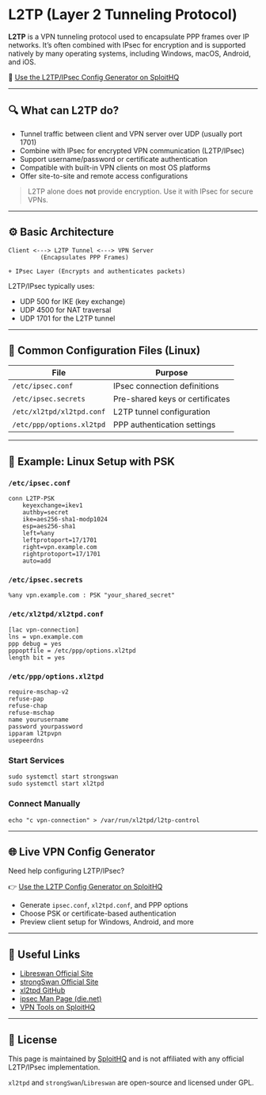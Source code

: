 # L2TP (Layer 2 Tunneling Protocol)

**L2TP** is a VPN tunneling protocol used to encapsulate PPP frames over IP networks. It’s often combined with IPsec for encryption and is supported natively by many operating systems, including Windows, macOS, Android, and iOS.

🔗 [Use the L2TP/IPsec Config Generator on SploitHQ](https://sploithq.com/vpn)

---

## 🔍 What can L2TP do?

- Tunnel traffic between client and VPN server over UDP (usually port 1701)
- Combine with IPsec for encrypted VPN communication (L2TP/IPsec)
- Support username/password or certificate authentication
- Compatible with built-in VPN clients on most OS platforms
- Offer site-to-site and remote access configurations

> L2TP alone does **not** provide encryption. Use it with IPsec for secure VPNs.

---

## ⚙️ Basic Architecture

```
Client <---> L2TP Tunnel <---> VPN Server
         (Encapsulates PPP Frames)

+ IPsec Layer (Encrypts and authenticates packets)
```

L2TP/IPsec typically uses:
- UDP 500 for IKE (key exchange)
- UDP 4500 for NAT traversal
- UDP 1701 for the L2TP tunnel

---

## 🧰 Common Configuration Files (Linux)

| File                     | Purpose                                  |
|--------------------------|------------------------------------------|
| `/etc/ipsec.conf`        | IPsec connection definitions             |
| `/etc/ipsec.secrets`     | Pre-shared keys or certificates          |
| `/etc/xl2tpd/xl2tpd.conf`| L2TP tunnel configuration                |
| `/etc/ppp/options.xl2tpd`| PPP authentication settings              |

---

## 🧪 Example: Linux Setup with PSK

### `/etc/ipsec.conf`
```
conn L2TP-PSK
    keyexchange=ikev1
    authby=secret
    ike=aes256-sha1-modp1024
    esp=aes256-sha1
    left=%any
    leftprotoport=17/1701
    right=vpn.example.com
    rightprotoport=17/1701
    auto=add
```

### `/etc/ipsec.secrets`
```
%any vpn.example.com : PSK "your_shared_secret"
```

### `/etc/xl2tpd/xl2tpd.conf`
```
[lac vpn-connection]
lns = vpn.example.com
ppp debug = yes
pppoptfile = /etc/ppp/options.xl2tpd
length bit = yes
```

### `/etc/ppp/options.xl2tpd`
```
require-mschap-v2
refuse-pap
refuse-chap
refuse-mschap
name yourusername
password yourpassword
ipparam l2tpvpn
usepeerdns
```

### Start Services
```
sudo systemctl start strongswan
sudo systemctl start xl2tpd
```

### Connect Manually
```
echo "c vpn-connection" > /var/run/xl2tpd/l2tp-control
```

---

## 🌐 Live VPN Config Generator

Need help configuring L2TP/IPsec?

👉 [Use the L2TP Config Generator on SploitHQ](https://sploithq.com/vpn)

- Generate `ipsec.conf`, `xl2tpd.conf`, and PPP options
- Choose PSK or certificate-based authentication
- Preview client setup for Windows, Android, and more

---

## 🔗 Useful Links

- [Libreswan Official Site](https://libreswan.org/)
- [strongSwan Official Site](https://www.strongswan.org/)
- [xl2tpd GitHub](https://github.com/xelerance/xl2tpd)
- [ipsec Man Page (die.net)](https://linux.die.net/man/8/ipsec)
- [VPN Tools on SploitHQ](https://sploithq.com/vpn)

---

## 📄 License

This page is maintained by [SploitHQ](https://sploithq.com) and is not affiliated with any official L2TP/IPsec implementation.

`xl2tpd` and `strongSwan`/`Libreswan` are open-source and licensed under GPL.

